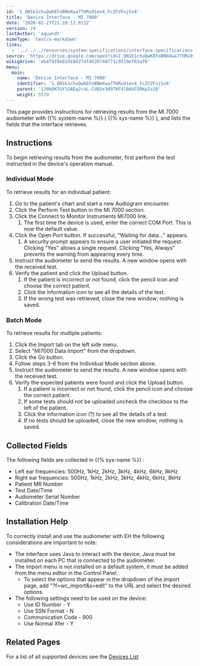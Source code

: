 ```yaml
---
id: '1_QN1k1chuQwKEFoBNmXwa7THRu91en4_FcZCVFujSs8'
title: 'Device Interface - MI 7000'
date: '2020-02-27T21:28:12.911Z'
version: 24
lastAuthor: 'aquandt'
mimeType: 'text/x-markdown'
links:
  - '../../../resources/system-specifications/interface-specifications.md'
source: 'https://drive.google.com/open?id=1_QN1k1chuQwKEFoBNmXwa7THRu91en4_FcZCVFujSs8'
wikigdrive: 'eb4f9f8e82d104274f4630740771c9319ef63af0'
menu:
  main:
    name: 'Device Interface - MI 7000'
    identifier: '1_QN1k1chuQwKEFoBNmXwa7THRu91en4_FcZCVFujSs8'
    parent: '1J0bDKTGYlGAEqJraL-CUB3x3d976F4lBdUCSRKpIv2Q'
    weight: 5570
---
```

This page provides instructions for retrieving results from the MI 7000 audiometer with {{% system-name %}} ( {{% sys-name %}} ), and lists the fields that the interface retrieves.

## **Instructions**

To begin retrieving results from the audiometer, first perform the test instructed in the device's operation manual.

### **Individual Mode**

To retrieve results for an individual patient:
1. Go to the patient's chart and start a new Audiogram encounter.
2. Click the Perform Test button in the MI 7000 section.
3. Click the Connect to Monitor Instruments MI7000 link.
    1. The first time the device is used, enter the correct COM Port. This is now the default value.
1. Click the Open Port button. If successful, "Waiting for data..." appears.
    1. A security prompt appears to ensure a user initiated the request. Clicking "Yes" allows a single request. Clicking "Yes, Always" prevents the warning from appearing every time.
1. Instruct the audiometer to send the results. A new window opens with the received test.
2. Verify the patient and click the Upload button.
    1. If the patient is incorrect or not found, click the pencil icon and choose the correct patient.
    2. Click the information icon to see all the details of the test.
    3. If the wrong test was retrieved, close the new window; nothing is saved.

### **Batch Mode**

To retrieve results for multiple patients:
1. Click the Import tab on the left side menu.
2. Select "MI7000 Data Import" from the dropdown.
3. Click the Go button.
4. Follow steps 3-6 from the Individual Mode section above.
5. Instruct the audiometer to send the results. A new window opens with the received test.
6. Verify the expected patients were found and click the Upload button.
    1. If a patient is incorrect or not found, click the pencil icon and choose the correct patient.
    2. If some tests should not be uploaded uncheck the checkbox to the left of the patient.
    3. Click the information icon (?) to see all the details of a test.
    4. If no tests should be uploaded, close the new window; nothing is saved.

## **Collected Fields**

The following fields are collected in {{% sys-name %}} :
* Left ear frequencies: 500Hz, 1kHz, 2kHz, 3kHz, 4kHz, 6kHz, 8kHz
* Right ear frequencies: 500Hz, 1kHz, 2kHz, 3kHz, 4kHz, 6kHz, 8kHz
* Patient MR Number
* Test Date/Time
* Audiometer Serial Number
* Calibration Date/Time

## **Installation Help**

To correctly install and use the audiometer with EH the following considerations are important to note:
* The interface uses Java to interact with the device; Java must be installed on each PC that is connected to the audiometer.
* The import menu is not installed on a default system, it must be added from the menu editor in the Control Panel.
    * To select the options that appear in the dropdown of the import page, add "?f=wc_import&s=edit" to the URL and select the desired options.
* The following settings need to be used on the device:
    * Use ID Number - Y
    * Use SSN Format - N
    * Communication Code - 900
    * Use Normal Xfer - Y

## **Related Pages**

For a list of all supported devices see the [Devices List](../../../resources/system-specifications/interface-specifications.md)
